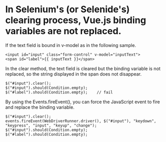 # In Selenium's (or Selenide's) clearing process, Vue.js binding variables are not replaced.

If the text field is bound in v-model as in the following sample.
```
<input id="input" class="form-control" v-model="inputText">
<span id="label">{{ inputText }}</span>
```

In the clear method, the text field is cleared but the binding variable is not replaced, so the string displayed in the span does not disappear.

```
$("#input").clear();
$("#input").should(Condition.empty);
$("#label").should(Condition.empty);    // fail
```

By using the Events.fireEvent(), you can force the JavaScript event to fire and replace the binding variable.

```
$("#input").clear();
events.fireEvent(WebDriverRunner.driver(), $("#input"), "keydown", "keypress", "input", "keyup", "change");
$("#input").should(Condition.empty);
$("#label").should(Condition.empty);
```